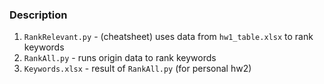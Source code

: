 ### Description

1. `RankRelevant.py` - (cheatsheet) uses data from `hw1_table.xlsx` to rank keywords
2. `RankAll.py` - runs origin data to rank keywords
3. `Keywords.xlsx` - result of `RankAll.py` (for personal hw2)
